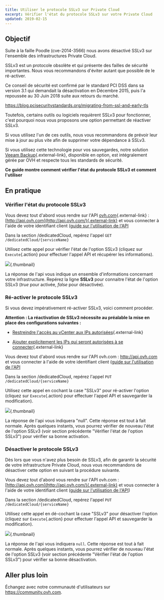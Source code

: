 ```yaml
---
title: Utiliser le protocole SSLv3 sur Private Cloud
excerpt: Vérifier l'état du protocole SSLv3 sur votre Private Cloud
updated: 2019-02-15
---
```


## Objectif

Suite à la faille Poodle (cve-2014-3566) nous avons désactivé SSLv3 sur l'ensemble des infrastructures Private Cloud.

SSLv3 est un protocole obsolète et qui présente des failles de sécurité importantes. Nous vous recommandons d'éviter autant que possible de le ré-activer.

Ce conseil de sécurité est confirmé par le standard PCI DSS dans sa version 3.1 qui demandait la désactivation en Décembre 2015, puis l'a repoussée au 30 Juin 2018 suite aux retours du marché.

<https://blog.pcisecuritystandards.org/migrating-from-ssl-and-early-tls>

Toutefois, certains outils ou logiciels requièrent SSLv3 pour fonctionner, c'est pourquoi nous vous proposons une option permettant de réactiver SSLv3.

Si vous utilisez l'un de ces outils, nous vous recommandons de prévoir leur mise à jour au plus vite afin de supprimer votre dépendance à SSLv3.

Si vous utilisez cette technologie pour vos sauvegardes, notre solution [Veeam Backup](https://www.ovh.com/fr/private-cloud/options/veeam.xml){.external-link}, disponible en option, est intégralement gérée par OVH et respecte tous les standards de sécurité.

**Ce guide montre comment vérifier l'état du protocole SSLv3 et comment l'utiliser**

## En pratique

### Vérifier l'état du protocole SSLv3

Vous devez tout d'abord vous rendre sur l'API [ovh.com](http://ovh.com){.external-link} : [http://api.ovh.com](http://api.ovh.com/){.external-link} et vous connecter à l'aide de votre identifiant client ([guide sur l'utilisation de l'API](connexion_a_l_api_ovh1.)

Dans la section /dedicatedCloud, repérez l'appel `GET /dedicatedCloud/{serviceName}`

Utilisez cette appel pour vérifier l'état de l'option SSLv3 (cliquez sur `Execute`{.action} pour effectuer l'appel API et récupérer les informations).

![](get_service.png){.thumbnail}

La réponse de l'api vous indique un ensemble d'informations concernant votre infrastructure. Repérez la ligne **SSLv3** pour connaitre l'état de l'option SSLv3 (*true* pour activée, *false* pour désactivée).

### Ré-activer le protocole SSLv3

Si vous devez impérativement ré-activer SSLv3, voici comment procéder.

**Attention : La réactivation de SSLv3 nécessite au préalable la mise en place des configurations suivantes :**

- [Restreindre l'accès au vCenter aux IPs autorisées](manager_ovh_private_cloud#securite.){.external-link}

- [Ajouter explicitement les IPs qui seront autorisées à se connecter](manager_ovh_private_cloud#securite.){.external-link}

Vous devez tout d'abord vous rendre sur l'API ovh.com : <http://api.ovh.com> et vous connecter à l'aide de votre identifiant client ([guide sur l'utilisation de l'API](connexion_a_l_api_ovh1.)

Dans la section /dedicatedCloud, repérez l'appel `PUT /dedicatedCloud/{serviceName}`

Utilisez cette appel en cochant la case "SSLv3" pour ré-activer l'option (cliquez sur `Execute`{.action} pour effectuer l'appel API et sauvegarder la modification).

![](put_service_name_description.png){.thumbnail}

La réponse de l'api vous indiquera "null". Cette réponse est tout à fait normale. Après quelques instants, vous pourrez vérifier de nouveau l'état de l'option SSLv3 (voir section précédente "Vérifier l'état de l'option SSLv3") pour vérifier sa bonne activation.

### Désactiver le protocole SSLv3

Dès lors que vous n'avez plus besoin de SSLv3, afin de garantir la sécurité de votre infrastructure Private Cloud, nous vous recommandons de désactiver cette option en suivant la procédure suivante.

Vous devez tout d'abord vous rendre sur l'API ovh.com : [http://api.ovh.com](http://api.ovh.com/){.external-link} et vous connecter à l'aide de votre identifiant client ([guide sur l'utilisation de l'API](first-steps1.))

Dans la section /dedicatedCloud, repérez l'appel `PUT /dedicatedCloud/{serviceName}`

Utilisez cette appel en dé-cochant la case "SSLv3" pour désactiver l'option (cliquez sur `Execute`{.action} pour effectuer l'appel API et sauvegarder la modification).

![](put_service_name.png){.thumbnail}

La réponse de l'api vous indiquera `null`. Cette réponse est tout à fait normale. Après quelques instants, vous pourrez vérifier de nouveau l'état de l'option SSLv3 (voir section précédente "Vérifier l'état de l'option SSLv3") pour vérifier sa bonne désactivation.

## Aller plus loin

Échangez avec notre communauté d'utilisateurs sur <https://community.ovh.com>.